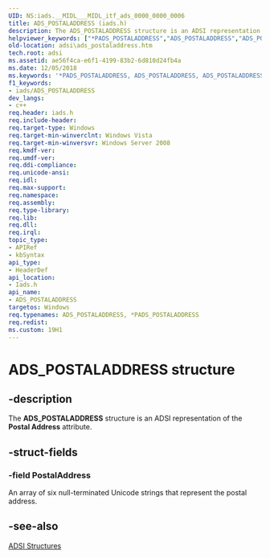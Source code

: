 ```yaml
---
UID: NS:iads.__MIDL___MIDL_itf_ads_0000_0000_0006
title: ADS_POSTALADDRESS (iads.h)
description: The ADS_POSTALADDRESS structure is an ADSI representation of the Postal Address attribute.helpviewer_keywords: ["*PADS_POSTALADDRESS","ADS_POSTALADDRESS","ADS_POSTALADDRESS structure [ADSI]","PADS_POSTALADDRESS","PADS_POSTALADDRESS structure pointer [ADSI]","_ds_ads_postaladdress","adsi.ads__postaladdress","adsi.ads_postaladdress","iads/ADS_POSTALADDRESS","iads/PADS_POSTALADDRESS"]
old-location: adsi\ads_postaladdress.htm
tech.root: adsi
ms.assetid: ae56f4ca-e6f1-4199-83b2-6d810d24fb4a
ms.date: 12/05/2018
ms.keywords: '*PADS_POSTALADDRESS, ADS_POSTALADDRESS, ADS_POSTALADDRESS structure [ADSI], PADS_POSTALADDRESS, PADS_POSTALADDRESS structure pointer [ADSI], _ds_ads_postaladdress, adsi.ads__postaladdress, adsi.ads_postaladdress, iads/ADS_POSTALADDRESS, iads/PADS_POSTALADDRESS'
f1_keywords:
- iads/ADS_POSTALADDRESS
dev_langs:
- c++
req.header: iads.h
req.include-header: 
req.target-type: Windows
req.target-min-winverclnt: Windows Vista
req.target-min-winversvr: Windows Server 2008
req.kmdf-ver: 
req.umdf-ver: 
req.ddi-compliance: 
req.unicode-ansi: 
req.idl: 
req.max-support: 
req.namespace: 
req.assembly: 
req.type-library: 
req.lib: 
req.dll: 
req.irql: 
topic_type:
- APIRef
- kbSyntax
api_type:
- HeaderDef
api_location:
- Iads.h
api_name:
- ADS_POSTALADDRESS
targetos: Windows
req.typenames: ADS_POSTALADDRESS, *PADS_POSTALADDRESS
req.redist: 
ms.custom: 19H1
---
```


# ADS_POSTALADDRESS structure


## -description


The <b>ADS_POSTALADDRESS</b> structure is an ADSI representation of the <b>Postal Address</b> attribute.


## -struct-fields




### -field PostalAddress

An array of six null-terminated Unicode strings that represent the postal address.


## -see-also




<a href="https://docs.microsoft.com/windows/desktop/ADSI/adsi-structures">ADSI Structures</a>
 

 

